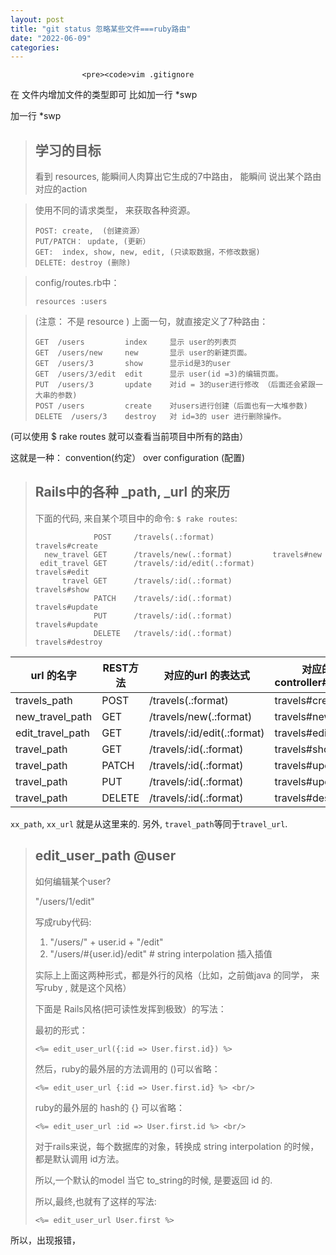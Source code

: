 ```yaml
---
layout: post
title: "git status 忽略某些文件===ruby路由"
date: "2022-06-09"
categories: 
---
```


                    <pre><code>vim .gitignore
</code></pre> 
<p>在 文件内增加文件的类型即可 比如加一行 *swp</p> 
<p>加一行 *swp</p> 
<blockquote> 
 <h2 id="学习的目标">学习的目标</h2> 
 <p>看到 resources, 能瞬间人肉算出它生成的7中路由， 能瞬间 说出某个路由对应的action</p> 
</blockquote> 
<blockquote> 
 <p>使用不同的请求类型， 来获取各种资源。</p> 
 <pre><code>POST: create,  (创建资源）
PUT/PATCH： update, (更新）
GET:  index, show, new, edit, (只读取数据，不修改数据)
DELETE: destroy (删除)
</code></pre> 
</blockquote> 
<blockquote> 
 <p>config/routes.rb中：</p> 
 <pre><code>resources :users
</code></pre> 
</blockquote> 
<blockquote> 
 <p>(注意： 不是 resource ) 上面一句，就直接定义了7种路由：</p> 
 <pre><code>GET  /users         index     显示 user的列表页
GET  /users/new     new       显示 user的新建页面。
GET  /users/3       show      显示id是3的user
GET  /users/3/edit  edit      显示 user(id =3)的编辑页面。
PUT  /users/3       update    对id = 3的user进行修改 （后面还会紧跟一大串的参数)
POST /users         create    对users进行创建（后面也有一大堆参数)
DELETE  /users/3    destroy   对 id=3的 user 进行删除操作。
</code></pre> 
</blockquote> 
<p>(可以使用 $ rake routes 就可以查看当前项目中所有的路由）</p> 
<p>这就是一种： convention(约定） over configuration (配置)</p> 
<blockquote> 
 <h2 id="rails中的各种-path-url-的来历">Rails中的各种 _path, _url 的来历</h2> 
 <p>下面的代码, 来自某个项目中的命令: <code>$ rake routes</code>:</p> 
 <pre><code>             POST     /travels(.:format)             travels#create
  new_travel GET      /travels/new(.:format)         travels#new
 edit_travel GET      /travels/:id/edit(.:format)    travels#edit
      travel GET      /travels/:id(.:format)         travels#show
             PATCH    /travels/:id(.:format)         travels#update
             PUT      /travels/:id(.:format)         travels#update
             DELETE   /travels/:id(.:format)         travels#destroy
</code></pre> 
</blockquote> 
<table>
<thead><tr>
<th>url 的名字</th>
<th>REST方法</th>
<th>对应的url 的表达式</th>
<th>对应的 controller#action</th>
</tr></thead>
<tbody>
<tr>
<td>travels_path</td>
<td>POST</td>
<td>/travels(.:format)</td>
<td>travels#create</td>
</tr>
<tr>
<td>new_travel_path</td>
<td>GET</td>
<td>/travels/new(.:format)</td>
<td>travels#new</td>
</tr>
<tr>
<td>edit_travel_path</td>
<td>GET</td>
<td>/travels/:id/edit(.:format)</td>
<td>travels#edit</td>
</tr>
<tr>
<td>travel_path</td>
<td>GET</td>
<td>/travels/:id(.:format)</td>
<td>travels#show</td>
</tr>
<tr>
<td>travel_path</td>
<td>PATCH</td>
<td>/travels/:id(.:format)</td>
<td>travels#update</td>
</tr>
<tr>
<td>travel_path</td>
<td>PUT</td>
<td>/travels/:id(.:format)</td>
<td>travels#update</td>
</tr>
<tr>
<td>travel_path</td>
<td>DELETE</td>
<td>/travels/:id(.:format)</td>
<td>travels#destroy</td>
</tr>
</tbody>
</table>
<p><code>xx_path</code>, <code>xx_url</code> 就是从这里来的. 另外, <code>travel_path</code>等同于<code>travel_url</code>.</p> 
<blockquote> 
 <h2 id="edituserpath-user-是什么东东">edit_user_path @user</h2> 
 <p>如何编辑某个user?</p> 
 <p>"/users/1/edit"</p> 
 <p>写成ruby代码:</p> 
 <ol>
<li>"/users/" + user.id + "/edit"</li>
<li>"/users/#{user.id}/edit" # string interpolation 插入插值</li>
</ol>
 <p>实际上上面这两种形式，都是外行的风格（比如，之前做java 的同学， 来写ruby , 就是这个风格）</p> 
 <p>下面是 Rails风格(把可读性发挥到极致）的写法：</p> 
 <p>最初的形式：</p> 
 <pre><code>&lt;%= edit_user_url({:id =&gt; User.first.id}) %&gt;
</code></pre> 
 <p>然后，ruby的最外层的方法调用的 ()可以省略：</p> 
 <pre><code>&lt;%= edit_user_url {:id =&gt; User.first.id} %&gt; &lt;br/&gt;
</code></pre> 
 <p>ruby的最外层的 hash的 {} 可以省略：</p> 
 <pre><code>&lt;%= edit_user_url :id =&gt; User.first.id %&gt; &lt;br/&gt;
</code></pre> 
 <p>对于rails来说，每个数据库的对象，转换成 string interpolation 的时候，都是默认调用 id方法。</p> 
 <p>所以,一个默认的model 当它 to_string的时候, 是要返回 id 的.</p> 
 <p>所以,最终,也就有了这样的写法:</p> 
 <pre><code>&lt;%= edit_user_url User.first %&gt;
</code></pre> 
</blockquote> 
<p>所以，出现报错，</p> 
<p></p> 
<p></p> 
<p></p> 
<p></p> 
<p></p> 
<p></p> 
<p></p> 
<p></p> 
<p></p> 
<p></p> 
<p></p> 
<p></p> 
<p></p> 
<p></p> 
<p></p> 
<p></p> 
<p></p> 
<p></p> 
<p></p>
                
